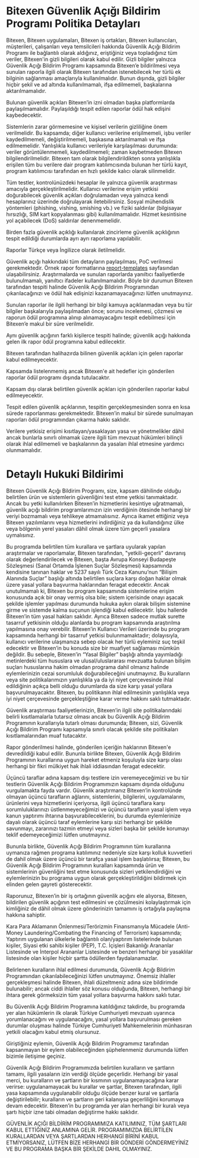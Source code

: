 # Bitexen Güvenlik Açığı Bildirim Programı Politika Detayları

Bitexen, Bitexen uygulamaları, Bitexen iş ortakları, Bitexen kullanıcıları, müşterileri, çalışanları veya temsilcileri hakkında Güvenlik Açığı Bildirim Programı ile bağlantılı olarak aldığınız, eriştiğiniz veya topladığınız tüm veriler, Bitexen'in gizli bilgileri olarak kabul edilir.
Gizli bilgiler yalnızca Güvenlik Açığı Bildirim Programı kapsamında Bitexen’e bildirilmesi veya sunulan raporla ilgili olarak Bitexen tarafından istenebilecek her türlü ek bilginin sağlanması amaçlarıyla kullanılmalıdır. Bunun dışında, gizli bilgiler hiçbir şekil ve ad altında kullanılmamalı, ifşa edilmemeli, başkalarına aktarılmamalıdır. 

Bulunan güvenlik açıkları Bitexen’in izni olmadan başka platformlarda paylaşılmamalıdır. Paylaşıldığı tespit edilen raporlar ödül hak edişini kaybedecektir.

Sistemlerin zarar görmemesine ve kişisel verilerin gizliliğine önem verilmelidir. Bu kapsamda; diğer kullanıcı verilerine erişilmemeli, işbu veriler kaydedilmemeli, değiştirilmemeli, başkasına aktarılmamalı ve ifşa edilmemelidir. Yanlışlıkla kullanıcı verileriyle karşılaşılması durumunda: veriler görüntülenmemeli, kaydedilmemeli; zaman kaybetmeden Bitexen bilgilendirilmelidir. Bitexen tam olarak bilgilendirildikten sonra yanlışlıkla erişilen tüm bu verilere dair program katılımcısında bulunan her türlü kayıt, program katılımcısı tarafından en hızlı şekilde kalıcı olarak silinmelidir.

Tüm testler, kontrolünüzdeki hesaplar ile yalnızca güvenlik araştırması amacıyla gerçekleştirilmelidir. Kullanıcı verilerine erişim yetkisi doğurabilecek güvenlik açıkları doğrulamadan veya yalnızca kendi hesaplarınız üzerinde doğrulayarak iletebilirsiniz. Sosyal mühendislik yöntemleri (phishing, vishing, smishing vb.) ve fiziki saldırılar (bilgisayar hırsızlığı, SIM kart kopyalanması gibi) kullanılmamalıdır. Hizmet kesintisine yol açabilecek (DoS) saldırılar denenmemelidir.

Birden fazla güvenlik açıklığı kullanılarak zincirleme güvenlik açıklığının tespit edildiği durumlarda ayrı ayrı raporlama yapılabilir.

Raporlar Türkçe veya İngilizce olarak iletilmelidir.

Güvenlik açığı hakkındaki tüm detayların paylaşılması, PoC verilmesi gerekmektedir. Örnek rapor formatlarına [report-templates](https://github.com/Bitexen/bitexen-bugbounty/tree/master/report-templates) sayfasından ulaşabilirsiniz. Araştırmalarda ve sunulan raporlarda yanıltıcı faaliyetlerde bulunulmamalı, yanıltıcı ifadeler kullanılmamalıdır. Böyle bir durumun Bitexen tarafından tespiti halinde Güvenlik Açığı Bildirim Programından çıkarılacağınızı ve ödül hak edişinizi kazanamayacağınızı lütfen unutmayınız. 

Sunulan raporlar ile ilgili herhangi bir bilgi kamuya açıklanmadan veya bu tür bilgiler başkalarıyla paylaşılmadan önce; sorunu incelemesi, çözmesi ve raporun ödül programına alınıp alınamayacağını tespit edebilmesi için Bitexen’e makul bir süre verilmelidir.

Aynı güvenlik açığının farklı kişilerce tespiti halinde; güvenlik açığı hakkında gelen ilk rapor ödül programına kabul edilecektir.

Bitexen tarafından halihazırda bilinen güvenlik açıkları için gelen raporlar kabul edilmeyecektir.

Kapsamda listelenmemiş ancak Bitexen'e ait hedefler için gönderilen raporlar ödül programı dışında tutulacaktır.

Kapsam dışı olarak belirtilen güvenlik açıkları için gönderilen raporlar kabul edilmeyecektir.

Tespit edilen güvenlik açıklarının, tespitin gerçekleşmesinden sonra en kısa sürede raporlanması gerekmektedir. Bitexen’in makul bir sürede sunulmayan raporları ödül programından çıkarma hakkı saklıdır.

Verilere yetkisiz erişimi kısıtlayan/yasaklayan yasa ve yönetmelikler dâhil ancak bunlarla sınırlı olmamak üzere ilgili tüm mevzuat hükümleri bilinçli olarak ihlal edilmemeli ve başkalarının da yasaları ihlal etmesine yardımcı olunmamalıdır.

# Detaylı Hukuki Bildirimi

Bitexen Güvenlik Açığı Bildirim Programı, size, kapsam dâhilinde olduğu belirtilen ürün ve sistemlerin güvenliğini test etme yetkisi tanımaktadır. Ancak bu yetki kullanılırken Bitexen’in hizmetlerini kesintiye uğratmamalı, güvenlik açığı bildirim programlarımızın izin verdiğinin ötesinde herhangi bir veriyi bozmamalı veya tehlikeye atmamalısınız. Ayrıca ikamet ettiğiniz veya Bitexen yazılımlarını veya hizmetlerini indirdiğiniz ya da kullandığınız ülke veya bölgenin yerel yasaları dâhil olmak üzere tüm geçerli yasalara uymalısınız.

Bu programda belirtilen tüm kurallara ve şartlara uyularak yapılan araştırmalar ve raporlamalar, Bitexen tarafından, "yetkili-geçerli" davranış olarak değerlendirilecek ve Bitexen, başta Avrupa Konseyi Budapeşte Sözleşmesi (Sanal Ortamda İşlenen Suçlar Sözleşmesi) kapsamında kendisine tanınan haklar ve 5237 sayılı Türk Ceza Kanunu’nun “Bilişim Alanında Suçlar” başlığı altında belirtilen suçlara karşı doğan haklar olmak üzere yasal yollara başvurma haklarından feragat edecektir. Ancak unutulmamalı ki, Bitexen bu program kapsamında sistemlerine erişim konusunda açık bir onay vermiş olsa bile; sistem içerisinde onayı aşacak şekilde işlemler yapılması durumunda hukuka aykırı olarak bilişim sistemine girme ve sistemde kalma suçunun işlendiği kabul edilecektir. İşbu hallerde Bitexen’in tüm yasal hakları saklıdır. 
Ayrıca Bitexen sadece mutlak surette tasarruf yetkisinin olduğu alanlarda bu program kapsamında araştırılma yapılmasına onay verebilir. Bitexen’in Kullanıcı Verileri üzerinde bu program kapsamında herhangi bir tasarruf yetkisi bulunmamaktadır; dolayısıyla, kullanıcı verilerine ulaşmanıza sebep olacak her türlü eyleminiz suç teşkil edecektir ve Bitexen’in bu konuda size bir muafiyet sağlaması mümkün değildir. Bu sebeple, Bitexen’in  “Yasal Bilgiler” başlığı altında yayımladığı metinlerdeki tüm hususlara ve ulusal/uluslararası mevzuatta bulunan bilişim suçları hususlarına hakim olmadan programa dahil olmanız halinde eylemlerinizin cezai sorumluluk doğurabileceğini unutmayınız.
Bu kuralların veya site politikalarımızın yanlışlıkla ya da iyi niyet çerçevesinde ihlal edildiğinin açıkça belli olduğu durumlarda da size karşı yasal yollara başvurulmayacaktır. Bitexen, bu politikanın ihlal edilmesinin yanlışlıkla veya iyi niyet çerçevesinde gerçekleştiğine karar verme hakkını saklı tutmaktadır.

Güvenlik araştırması faaliyetlerinizin, Bitexen’in ilgili site politikalarındaki belirli kısıtlamalarla tutarsız olması ancak bu Güvenlik Açığı Bildirim Programının kurallarıyla tutarlı olması durumunda; Bitexen, sizi, Güvenlik Açığı Bildirim Programı kapsamıyla sınırlı olacak şekilde site politikaları kısıtlamalarından muaf tutacaktır.

Rapor gönderilmesi halinde, gönderilen içeriğin haklarının Bitexen'e devredildiği kabul edilir. Bununla birlikte Bitexen, Güvenlik Açığı Bildirim Programının kurallarına uygun hareket etmeniz koşuluyla size karşı olası herhangi bir fikri mülkiyet hak ihlali iddiasından feragat edecektir.

Üçüncü taraflar adına kapsam dışı testlere izin veremeyeceğimizi ve bu tür testlerin Güvenlik Açığı Bildirim Programımızın kapsamı dışında olduğunu vurgulamakta fayda vardır. Güvenlik araştırmanız Bitexen’in kontrolünde olmayan üçüncü tarafların ağlarını, sistemlerini, bilgilerini, uygulamalarını, ürünlerini veya hizmetlerini içeriyorsa, ilgili üçüncü taraflara karşı sorumluluklarınızı üstlenmeyeceğimizi ve üçüncü tarafların yasal işlem veya kanun yaptırımı ihtarına başvurabileceklerini, bu durumda eylemlerinize dayalı olarak üçüncü taraf eylemlerine karşı sizi herhangi bir şekilde savunmayı, zararınızı tazmin etmeyi veya sizleri başka bir şekilde korumayı teklif edemeyeceğimizi lütfen unutmayınız. 

Bununla birlikte, Güvenlik Açığı Bildirim Programının tüm kurallarına uymanıza rağmen programa katılımınız nedeniyle size karşı kolluk kuvvetleri de dahil olmak üzere üçüncü bir tarafça yasal işlem başlatılırsa; Bitexen, bu Güvenlik Açığı Bildirim Programının kuralları kapsamında ürün ve sistemlerinin güvenliğini test etme konusunda sizleri yetkilendirdiğini ve eylemlerinizin bu programa uygun olarak gerçekleştirildiğini bildirmek için elinden gelen gayreti gösterecektir. 

Raporunuz, Bitexen’in bir iş ortağının güvenlik açığını ele alıyorsa, Bitexen, bildirilen güvenlik açığının test edilmesini ve çözülmesini kolaylaştırmak için kimliğiniz de dâhil olmak üzere gönderinizin tamamını iş ortağıyla paylaşma hakkına sahiptir.

Kara Para Aklamanın Önlenmesi/Terörizmin Finansmanıyla Mücadele (Anti-Money Laundering/Combating the Financing of Terrorism) kapsamında; Yaptırım uygulanan ülkelerle bağlantılı olan/yaptırım listelerinde bulunan kişiler, Siyasi etki sahibi kişiler (PEP), T.C. İçişleri Bakanlığı Arananlar Listesinde ve İnterpol Arananlar Listesinde ve benzeri herhangi bir yasaklılar listesinde olan kişiler hiçbir şartta ödüllerden faydalanamazlar.

Belirlenen kuralların ihlal edilmesi durumunda, Güvenlik Açığı Bildirim Programından çıkarılabileceğinizi lütfen unutmayınız. Önemsiz ihlaller gerçekleşmesi halinde Bitexen, ihlali düzeltmeniz adına size bildirimde bulunabilir; ancak ciddi ihlaller söz konusu olduğunda, Bitexen, herhangi bir ihtara gerek görmeksizin tüm yasal yollara başvurma hakkını saklı tutar.

Bu Güvenlik Açığı Bildirim Programına katıldığınız takdirde, bu programda yer alan hükümlerin ilk olarak Türkiye Cumhuriyeti mevzuatı uyarınca yorumlanacağını ve uygulanacağını, yasal yollara başvurulması gereken durumlar oluşması halinde Türkiye Cumhuriyeti Mahkemelerinin münhasıran yetkili olacağını kabul etmiş olursunuz.

Giriştiğiniz eylemin, Güvenlik Açığı Bildirim Programımız tarafından kapsanmayan bir eylem olabileceğinden şüphelenmeniz durumunda lütfen bizimle iletişime geçiniz.

Güvenlik Açığı Bildirim Programımızda belirtilen kuralların ve şartların tamamı, ilgili yasaların izin verdiği ölçüde geçerlidir. Herhangi bir yasal merci, bu kuralların ve şartların bir kısmının uygulanamayacağına karar verirse: uygulanamayacak bu kurallar ve şartlar, Bitexen tarafından, ilgili yasa kapsamında uygulanabilir olduğu ölçüde benzer kural ve şartlarla değiştirilebilir; kuralların ve şartların geri kalanıysa geçerliliğini korumaya devam edecektir. Bitexen’in bu programda yer alan herhangi bir kuralı veya şartı hiçbir izne tabi olmadan değiştirme hakkı saklıdır.

GÜVENLİK AÇIĞI BİLDİRİM PROGRAMIMIZA KATILIMINIZ, TÜM ŞARTLARI KABUL ETTİĞİNİZ ANLAMINA GELİR. PROGRAMIMIZDA BELİRTİLEN KURALLARDAN VEYA ŞARTLARDAN HERHANGİ BİRİNİ KABUL ETMİYORSANIZ, LÜTFEN BİZE HERHANGİ BİR GÖNDERİ GÖNDERMEYİNİZ VE BU PROGRAMA BAŞKA BİR ŞEKİLDE DAHIL OLMAYINIZ.

